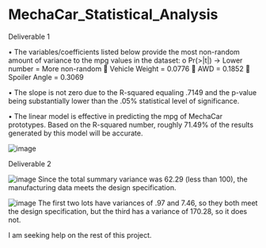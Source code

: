 # MechaCar_Statistical_Analysis

Deliverable 1

•	The variables/coefficients listed	 below provide the most non-random amount of variance to the mpg values in the dataset:
  o	Pr(>|t|) -> Lower number = More non-random
    	Vehicle Weight = 0.0776
    	AWD = 0.1852
    	Spoiler Angle = 0.3069

•	The slope is not zero due to the R-squared equaling .7149 and the p-value being substantially lower than the .05% statistical level of significance.

•	The linear model is effective in predicting the mpg of MechaCar prototypes. Based on the R-squared number, roughly 71.49% of the results generated by this model will be accurate.

![image](https://user-images.githubusercontent.com/96176817/165866950-32ab0f26-afb4-4ac8-bb33-3ad66e870f1b.png)


Deliverable 2

![image](https://user-images.githubusercontent.com/96176817/166122437-98484ad5-feea-40b5-b0b3-a91b2cd801dc.png)
Since the total summary variance was 62.29 (less than 100), the manufacturing data meets the design specification.

![image](https://user-images.githubusercontent.com/96176817/166122492-3f936f53-7cf9-4839-b1f6-2e0541bb253d.png)
The first two lots have variances of .97 and 7.46, so they both meet the design specification, but the third has a variance of 170.28, so it does not.


I am seeking help on the rest of this project.
